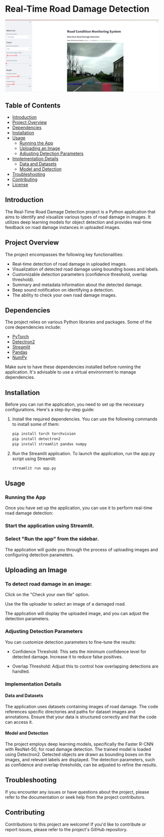 # Real-Time Road Damage Detection

![Road Damage Detection](RDD-DetectionVisualizer.png)

## Table of Contents

- [Introduction](#introduction)
- [Project Overview](#project-overview)
- [Dependencies](#dependencies)
- [Installation](#installation)
- [Usage](#usage)
  - [Running the App](#running-the-app)
  - [Uploading an Image](#uploading-an-image)
  - [Adjusting Detection Parameters](#adjusting-detection-parameters)
- [Implementation Details](#implementation-details)
  - [Data and Datasets](#data-and-datasets)
  - [Model and Detection](#model-and-detection)
- [Troubleshooting](#troubleshooting)
- [Contributing](#contributing)
- [License](#license)

## Introduction

The Real-Time Road Damage Detection project is a Python application that aims to identify and visualize various types of road damage in images. It utilizes deep learning models for object detection and provides real-time feedback on road damage instances in uploaded images.

## Project Overview

The project encompasses the following key functionalities:

- Real-time detection of road damage in uploaded images.
- Visualization of detected road damage using bounding boxes and labels.
- Customizable detection parameters (confidence threshold, overlap threshold).
- Summary and metadata information about the detected damage.
- Beep sound notification on identifying a detection.
- The ability to check your own road damage images.

## Dependencies

The project relies on various Python libraries and packages. Some of the core dependencies include:

- [PyTorch](https://pytorch.org/)
- [Detectron2](https://github.com/facebookresearch/detectron2)
- [Streamlit](https://streamlit.io/)
- [Pandas](https://pandas.pydata.org/)
- [NumPy](https://numpy.org/)

Make sure to have these dependencies installed before running the application. It's advisable to use a virtual environment to manage dependencies.

## Installation

Before you can run the application, you need to set up the necessary configurations. Here's a step-by-step guide:

1. Install the required dependencies. You can use the following commands to install some of them:
   ```bash
   pip install torch torchvision
   pip install detectron2
   pip install streamlit pandas numpy

2. Run the Streamlit application. To launch the application, run the app.py script using Streamlit:
    ```bash
    streamlit run app.py

## Usage
### Running the App
Once you have set up the application, you can use it to perform real-time road damage detection:

### Start the application using Streamlit.

### Select "Run the app" from the sidebar.

The application will guide you through the process of uploading images and configuring detection parameters.

## Uploading an Image
### To detect road damage in an image:

Click on the "Check your own file" option.

Use the file uploader to select an image of a damaged road.

The application will display the uploaded image, and you can adjust the detection parameters.

### Adjusting Detection Parameters
You can customize detection parameters to fine-tune the results:

- Confidence Threshold: This sets the minimum confidence level for detected damage. Increase it to reduce false positives.

- Overlap Threshold: Adjust this to control how overlapping detections are handled.

### Implementation Details
#### Data and Datasets
The application uses datasets containing images of road damage. The code references specific directories and paths for dataset images and annotations. Ensure that your data is structured correctly and that the code can access it.

#### Model and Detection
The project employs deep learning models, specifically the Faster R-CNN with ResNet-50, for road damage detection. The trained model is loaded using Detectron2. Detected objects are drawn as bounding boxes on the images, and relevant labels are displayed. The detection parameters, such as confidence and overlap thresholds, can be adjusted to refine the results.

## Troubleshooting
If you encounter any issues or have questions about the  project, please refer to the documentation or seek help from the project contributors.

## Contributing
Contributions to this project are welcome! If you'd like to contribute or report issues, please refer to the project's GitHub repository.


